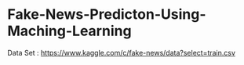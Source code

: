 # Fake-News-Predicton-Using-Maching-Learning

Data Set : https://www.kaggle.com/c/fake-news/data?select=train.csv
